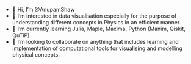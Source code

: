 - 👋 Hi, I’m @AnupamShaw
- 👀 I’m interested in data visualisation especially for the purpose of understanding different concepts in Physics in an efficient manner.
- 🌱 I’m currently learning Julia, Maple, Maxima, Python (Manim, Qiskit, QuTiP)
- 💞️ I’m looking to collaborate on anything that includes learning and implementation of computational tools for visualising and modelling physical concepts.
<!--- 📫 How to reach me --->

<!---
AnupamShaw/AnupamShaw is a ✨ special ✨ repository because its `README.md` (this file) appears on your GitHub profile.
You can click the Preview link to take a look at your changes.
--->
